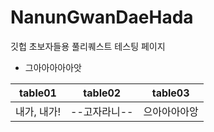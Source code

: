 # NanunGwanDaeHada
깃헙 초보자들용 풀리퀘스트 테스팅 페이지
+ 그아아아아아앗

| table01 | table02 | table03 |
| :----: | ------- | ----------|
|내가, 내가! | --고자라니-- | 으아아아아앙 
